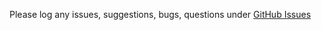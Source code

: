 Please log any issues, suggestions, bugs, questions under [GitHub Issues](https://github.com/zoctarine/vscode-fiction-writer/issues)